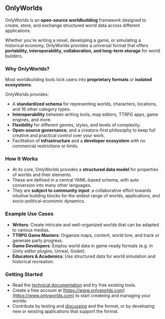 ## OnlyWorlds 
 
OnlyWorlds is an **open-source worldbuilding** framework designed to create, store, and exchange structured world data across different applications. 

Whether you're writing a novel, developing a game, or simulating a historical economy, OnlyWorlds provides a universal format that offers **portability, interoperability, collaboration, and long-term storage** for world builders.

### Why OnlyWorlds? 

Most worldbuilding tools lock users into **proprietary formats** or **isolated ecosystems**. 

OnlyWorlds provides:
- A **standardized schema** for representing worlds, characters, locations, and 16 other category types.
- **Interoperability** between writing tools, map editors, TTRPG apps, game engines, and more.
- **Flexibility** for different genres, styles, and levels of complexity.
- **Open-source governance**, and a creators-first philosophy to keep full creative and practical control over your work. 
- Facilitation of **infrastructure** and a **developer ecosystem** with no commercial restrictions or limits.

### How It Works
- At its core, OnlyWorlds provides a **structured data model** for properties of worlds and their elements.
- These are defined in a central YAML-based schema, with auto conversion into many other languages.
- They are **subject to community input**: a collaborative effort towards intuitive building blocks for the widest range of worlds, applications, and socio-political-economic dynamics.

### Example Use Cases
- **Writers**: Create intricate and well-organized worlds that can be adapted to various medias.
- **TTRPG Game Masters**: Organize maps, content, world lore, and track or generate party progress.
- **Game Developers**: Employ world data in game-ready formats (e.g. in Unity editor plugins, Unreal, Godot).
- **Educators & Academics**: Use structured data for world simulation and historical recreation.

### Getting Started
- Read the [technical documentation](https://onlyworlds.github.io/) and try free existing tools.
- Create a free account at [https://www.onlyworlds.com](https://www.onlyworlds.com) to start createing and managing your worlds.
- Contribute by testing and [discussing](https://github.com/OnlyWorlds/OnlyWorlds/discussions) and the format, or by developing new or existing applications that support the format.



